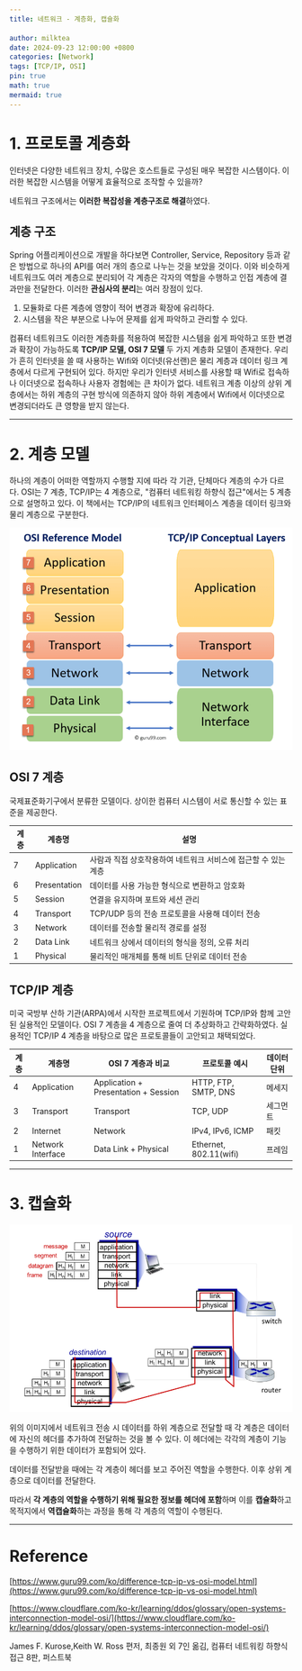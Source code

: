 ```yaml
---
title: 네트워크 - 계층화, 캡슐화

author: milktea
date: 2024-09-23 12:00:00 +0800
categories: [Network]
tags: [TCP/IP, OSI]
pin: true
math: true
mermaid: true
---
```


# 1. 프로토콜 계층화

인터넷은 다양한 네트워크 장치, 수많은 호스트들로 구성된 매우 복잡한 시스템이다.
이러한 복잡한 시스템을 어떻게 효율적으로 조작할 수 있을까?

네트워크 구조에서는 **이러한 복잡성을 계층구조로 해결**하였다.

## 계층 구조

Spring 어플리케이션으로 개발을 하다보면 Controller, Service, Repository 등과 같은 방법으로 하나의 API를 여러 개의 층으로 나누는 것을 보았을 것이다.
이와 비슷하게 네트워크도 여러 계층으로 분리되어 각 계층은 각자의 역할을 수행하고 인접 계층에 결과만을 전달한다.
이러한 **관심사의 분리**는 여러 장점이 있다.

1. 모듈화로 다른 계층에 영향이 적어 변경과 확장에 유리하다.
2. 시스템을 작은 부분으로 나누어 문제를 쉽게 파악하고 관리할 수 있다.

컴퓨터 네트워크도 이러한 계층화를 적용하여 복잡한 시스템을 쉽게 파악하고 또한 변경과 확장이 가능하도록 **TCP/IP 모델, OSI 7 모델** 두 가지 계층화 모델이 존재한다.
우리가 흔히 인터넷을 쓸 때 사용하는 Wifi와 이더넷(유선랜)은 물리 계층과 데이터 링크 계층에서 다르게 구현되어 있다.
하지만 우리가 인터넷 서비스를 사용할 때 Wifi로 접속하나 이더넷으로 접속하나 사용자 경험에는 큰 차이가 없다.
네트워크 계층 이상의 상위 계층에서는 하위 계층의 구현 방식에 의존하지 않아 하위 계층에서 Wifi에서 이더넷으로 변경되더라도 큰 영향을 받지 않는다.


---

# 2. 계층 모델

하나의 계층이 어떠한 역할까지 수행할 지에 따라 각 기관, 단체마다 계층의 수가 다르다.
OSI는 7 계층, TCP/IP는 4 계층으로, "컴퓨터 네트워킹 하향식 접근"에서는 5 계층으로 설명하고 있다.
이 책에서는 TCP/IP의 네트워크 인터페이스 계층을 데이터 링크와 물리 계층으로 구분한다.

![img.png](/assets/img/network/study-1-2/img.png)

## OSI 7 계층

국제표준화기구에서 분류한 모델이다. 
상이한 컴퓨터 시스템이 서로 통신할 수 있는 표준을 제공한다.

| 계층 | 계층명           | 설명                                  |
|----|---------------|-------------------------------------|
| 7  | Application   | 사람과 직접 상호작용하여 네트워크 서비스에 접근할 수 있는 계층 |
| 6  | Presentation  | 데이터를 사용 가능한 형식으로 변환하고 암호화           |
| 5  | Session       | 연결을 유지하며 포트와 세션 관리                  |
| 4  | Transport     | TCP/UDP 등의 전송 프로토콜을 사용해 데이터 전송      |
| 3  | Network       | 데이터를 전송할 물리적 경로를 설정                 |
| 2  | Data Link     | 네트워크 상에서 데이터의 형식을 정의, 오류 처리         |
| 1  | Physical      | 물리적인 매개체를 통해 비트 단위로 데이터 전송          |

## TCP/IP 계층

미국 국방부 산하 기관(ARPA)에서 시작한 프로젝트에서 기원하며 TCP/IP와 함께 고안된 실용적인 모델이다.
OSI 7 계층을 4 계층으로 줄여 더 추상화하고 간략화하였다.
실용적인 TCP/IP 4 계층을 바탕으로 많은 프로토콜들이 고안되고 채택되었다.

| 계층 | 계층명               | OSI 7 계층과 비교                         | 프로토콜 예시                | 데이터 단위 |
|----|-------------------|--------------------------------------|------------------------|--------|
| 4  | Application       | Application + Presentation + Session | HTTP, FTP, SMTP, DNS   | 메세지    |
| 3  | Transport         | Transport                            | TCP, UDP               | 세그먼트   |
| 2  | Internet          | Network                              | IPv4, IPv6, ICMP       | 패킷     |
| 1  | Network Interface | Data Link + Physical                 | Ethernet, 802.11(wifi) | 프레임    |

---

# 3. 캡슐화

![img_1.png](/assets/img/network/study-1-2/img_1.png)

위의 이미지에서 네트워크 전송 시 데이터를 하위 계층으로 전달할 때 각 계층은 데이터에 자신의 헤더를 추가하여 전달하는 것을 볼 수 있다.
이 헤더에는 각각의 계층이 기능을 수행하기 위한 데이터가 포함되어 있다.

데이터를 전달받을 때에는 각 계층이 헤더를 보고 주어진 역할을 수행한다.
이후 상위 계층으로 데이터를 전달한다.

따라서 **각 계층의 역할을 수행하기 위해 필요한 정보를 헤더에 포함**하며 이를 **캡슐화**하고 목적지에서 **역캡슐화**하는 과정을 통해 각 계층의 역할이 수행된다.


---
# Reference

[https://www.guru99.com/ko/difference-tcp-ip-vs-osi-model.html](https://www.guru99.com/ko/difference-tcp-ip-vs-osi-model.html)

[https://www.cloudflare.com/ko-kr/learning/ddos/glossary/open-systems-interconnection-model-osi/](https://www.cloudflare.com/ko-kr/learning/ddos/glossary/open-systems-interconnection-model-osi/)

James F. Kurose,Keith W. Ross 편저, 최종원 외 7인 옮김, 컴퓨터 네트워킹 하향식 접근 8판, 퍼스트북
